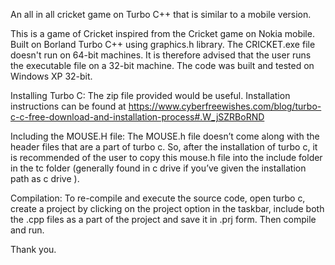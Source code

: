 ﻿An all in all cricket game on Turbo C++ that is similar to a mobile version.

This is a game of Cricket inspired from the Cricket game on Nokia mobile. Built on Borland Turbo C++ using graphics.h library.
The CRICKET.exe file doesn't run on 64-bit machines.
It is therefore advised that the user runs the executable file on a 32-bit machine. The code was built and tested on Windows XP 32-bit.

Installing Turbo C:
The zip file provided would be useful.
Installation instructions can be found at https://www.cyberfreewishes.com/blog/turbo-c-c-free-download-and-installation-process#.W_jSZRBoRND

Including the MOUSE.H file:
The MOUSE.h file doesn’t come along with the header files that are a part of turbo c.
So, after the installation of turbo c, it is recommended of the user to copy this mouse.h file into the include folder in the tc folder (generally found in c drive if you’ve given the installation path as c drive ).

Compilation: 
To re-compile and execute the source code, open turbo c, create a project by clicking on the project option in the taskbar, include both the .cpp files as a part of the project and save it in .prj form. Then compile and run.

Thank you.
